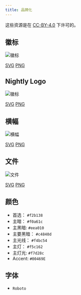 ```yaml
---
title: 品牌化
---
```


这些资源是在 [CC-BY-4.0](https://github.com/LinwoodDev/Butterfly/blob/develop/BRANDING_LICENSE) 下许可的。

## 徽标

![徽标](/img/logo.svg)

[SVG](/img/logo.svg) [PNG](/img/logo.png)

## Nightly Logo

![徽标](/img/nightly.svg)

[SVG](/img/nightly.svg) [PNG](/img/nightly.png)

## 横幅

![横幅](/img/banner.svg)

[SVG](/img/banner.svg) [PNG](/img/banner.png)

## 文件

![文件](/img/docs.svg)

[SVG](/img/docs.svg) [PNG](/img/docs.png)

## 颜色

* 首选： `#f2b138`
* 主暗： `#f0a61c`
* 主黑暗: `#eea010`
* 主要黑暗： `#c4840d`
* 主光线： `#f4bc54`
* 主灯： `#f5c162`
* 主灯光: `#f7d28c`
* Accent: `#00469E`

## 字体

* `Roboto`
